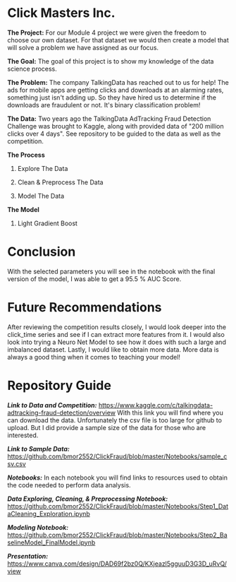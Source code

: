 # Click Masters Inc.


**The Project:** For our Module 4 project we were given the freedom to choose our own dataset. For that dataset we would then create a model that will solve a problem we have assigned as our focus.

**The Goal:** The goal of this project is to show my knowledge of the data science process.

**The Problem:** The company TalkingData has reached out to us for help! The ads for  mobile apps are getting clicks and downloads at an alarming rates, something just isn't adding up. So they have hired us to determine if the downloads are fraudulent or not. It's binary classification problem!


**The Data:** Two years ago the TalkingData AdTracking Fraud Detection Challenge was brought to Kaggle, along with provided data of "200 million clicks over 4 days". See repository to be guided to the data as well as the competition.   


**The Process**

1. Explore The Data 

2. Clean & Preprocess The Data

3. Model The Data

**The Model**

1. Light Gradient Boost


# Conclusion
With the selected parameters you will see in the notebook with the final version of the model, I was able to get a 95.5 % AUC Score.

# Future Recommendations 
After reviewing the competition results closely, I would look deeper into the click_time series and see if I can extract more features from it. I would also look into trying a Neuro Net Model to see how it does with such a large and imbalanced dataset. Lastly, I would like to obtain more data. More data is always a good thing when it comes to teaching your model!


# Repository Guide 

***Link to Data and Competition:***  https://www.kaggle.com/c/talkingdata-adtracking-fraud-detection/overview
With this link you will find where you can download the data. Unfortunately the csv file is too large for github to upload. But I did provide a sample size of the data for those who are interested. 

***Link to Sample Data:*** https://github.com/bmor2552/ClickFraud/blob/master/Notebooks/sample_csv.csv

***Notebooks:*** In each notebook you will find links to resources used to obtain the code needed to perform data analysis.

***Data Exploring, Cleaning, & Preprocessing Notebook:*** https://github.com/bmor2552/ClickFraud/blob/master/Notebooks/Step1_DataCleaning_Exploration.ipynb


***Modeling Notebook:*** https://github.com/bmor2552/ClickFraud/blob/master/Notebooks/Step2_BaselineModel_FinalModel.ipynb


***Presentation:***
https://www.canva.com/design/DAD69f2bz0Q/KXjeazl5gguuD3G3D_uRvQ/view
